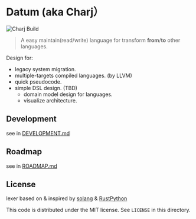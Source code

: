 # Datum (aka Charj）

![Charj Build](https://github.com/datum-lang/datum/workflows/Charj%20Build/badge.svg)

> A easy maintain(read/write) language for transform **from**/**to** other languages.

Design for:

 - legacy system migration.
 - multiple-targets compiled languages. (by LLVM)
 - quick pseudocode.
 - simple DSL design. (TBD)
     - domain model design for languages.
     - visualize architecture.

## Development

see in [DEVELOPMENT.md](DEVELOPMENT.md)

## Roadmap

see in [ROADMAP.md](ROADMAP.md)

## License

lexer based on & inspired by [solang](https://github.com/hyperledger-labs/solang) & [RustPython](https://github.com/RustPython/RustPython)

This code is distributed under the MIT license. See `LICENSE` in this directory.
